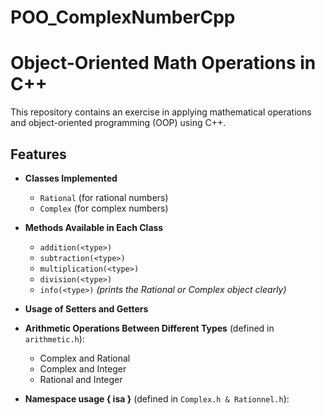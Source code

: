 # POO_ComplexNumberCpp
# Object-Oriented Math Operations in C++  

This repository contains an exercise in applying mathematical operations and object-oriented programming (OOP) using C++.  

## Features  

- **Classes Implemented**  
  - `Rational` (for rational numbers)  
  - `Complex` (for complex numbers)  

- **Methods Available in Each Class**  
  - `addition(<type>)`  
  - `subtraction(<type>)`  
  - `multiplication(<type>)`  
  - `division(<type>)` 
  - `info(<type>)` *(prints the Rational or Complex object clearly)*  

- **Usage of Setters and Getters**  

- **Arithmetic Operations Between Different Types** (defined in `arithmetic.h`):  
  - Complex and Rational  
  - Complex and Integer  
  - Rational and Integer  


- **Namespace usage { isa }** (defined in `Complex.h & Rationnel.h`):  

